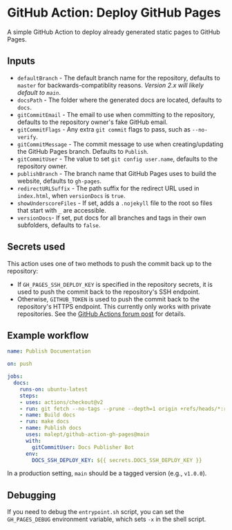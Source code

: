 # GitHub Action: Deploy GitHub Pages

A simple GitHub Action to deploy already generated static pages to GitHub Pages.

## Inputs

* `defaultBranch` - The default branch name for the repository, defaults to `master` for
  backwards-compatiblity reasons. _Version 2.x will likely default to `main`_.
* `docsPath` - The folder where the generated docs are located, defaults to `docs`.
* `gitCommitEmail` - The email to use when committing to the repository, defaults to the repository
  owner's fake GitHub email.
* `gitCommitFlags` - Any extra `git commit` flags to pass, such as `--no-verify`.
* `gitCommitMessage` - The commit message to use when creating/updating the GitHub Pages branch.
  Defaults to `Publish`.
* `gitCommitUser` - The value to set `git config user.name`, defaults to the repository owner.
* `publishBranch` - The branch name that GitHub Pages uses to build the website, defaults
  to `gh-pages`.
* `redirectURLSuffix` - The path suffix for the redirect URL used in `index.html`, when
  `versionDocs` is `true`.
* `showUnderscoreFiles` - If set, adds a `.nojekyll` file to the root so files that start with
  `_` are accessible.
* `versionDocs`- If set, put docs for all branches and tags in their own subfolders, defaults
  to `false`.

## Secrets used

This action uses one of two methods to push the commit back up to the repository:

* If `GH_PAGES_SSH_DEPLOY_KEY` is specified in the repository secrets, it is used to push the
  commit back to the repository's SSH endpoint.
* Otherwise, `GITHUB_TOKEN` is used to push the commit back to the repository's HTTPS endpoint. This
  currently only works with private repositories. See the [GitHub Actions forum post](https://github.community/t5/GitHub-Actions/Github-action-not-triggering-gh-pages-upon-push/td-p/26869) for details.

## Example workflow

```yaml
name: Publish Documentation

on: push

jobs:
  docs:
    runs-on: ubuntu-latest
    steps:
    - uses: actions/checkout@v2
    - run: git fetch --no-tags --prune --depth=1 origin +refs/heads/*:refs/remotes/origin/*
    - name: Build docs
    - run: make docs
    - name: Publish docs
      uses: malept/github-action-gh-pages@main
      with:
        gitCommitUser: Docs Publisher Bot
      env:
        DOCS_SSH_DEPLOY_KEY: ${{ secrets.DOCS_SSH_DEPLOY_KEY }}
```

In a production setting, `main` should be a tagged version (e.g., `v1.0.0`).

## Debugging

If you need to debug the `entrypoint.sh` script, you can set the `GH_PAGES_DEBUG` environment
variable, which sets `-x` in the shell script.
